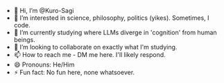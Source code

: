 - 👋 Hi, I’m @Kuro-Sagi
- 👀 I’m interested in science, philosophy, politics (yikes). Sometimes, I code. 
- 🌱 I’m currently studying where LLMs diverge in 'cognition' from human beings. 
- 💞️ I’m looking to collaborate on exactly what I'm studying.
- 📫 How to reach me - DM me here. I'll likely respond. 
- 😄 Pronouns: He/Him
- ⚡ Fun fact: No fun here, none whatsoever.

<!---
Kuro-Sagi/Kuro-Sagi is a ✨ special ✨ repository because its `README.md` (this file) appears on your GitHub profile.
You can click the Preview link to take a look at your changes.
--->
